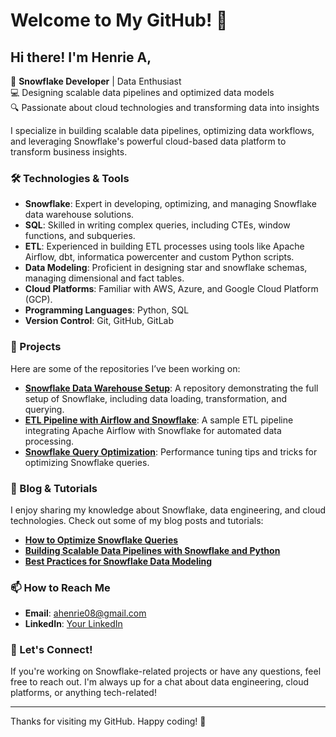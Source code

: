# Welcome to My GitHub! 👋

## Hi there! I'm **Henrie A**, 

🚀 **Snowflake Developer** | Data Enthusiast  
💻 Designing scalable data pipelines and optimized data models  
🔍 Passionate about cloud technologies and transforming data into insights

I specialize in building scalable data pipelines, optimizing data workflows, and leveraging Snowflake's powerful cloud-based data platform to transform business insights.

### 🛠️ Technologies & Tools

- **Snowflake**: Expert in developing, optimizing, and managing Snowflake data warehouse solutions.
- **SQL**: Skilled in writing complex queries, including CTEs, window functions, and subqueries.
- **ETL**: Experienced in building ETL processes using tools like Apache Airflow, dbt, informatica powercenter and custom Python scripts.
- **Data Modeling**: Proficient in designing star and snowflake schemas, managing dimensional and fact tables.
- **Cloud Platforms**: Familiar with AWS, Azure, and Google Cloud Platform (GCP).
- **Programming Languages**: Python, SQL
- **Version Control**: Git, GitHub, GitLab

### 🚀 Projects

Here are some of the repositories I’ve been working on:

- **[Snowflake Data Warehouse Setup](https://github.com/yourusername/snowflake-setup)**: A repository demonstrating the full setup of Snowflake, including data loading, transformation, and querying.
- **[ETL Pipeline with Airflow and Snowflake](https://github.com/yourusername/etl-pipeline)**: A sample ETL pipeline integrating Apache Airflow with Snowflake for automated data processing.
- **[Snowflake Query Optimization](https://github.com/yourusername/query-optimization)**: Performance tuning tips and tricks for optimizing Snowflake queries.

### 📖 Blog & Tutorials

I enjoy sharing my knowledge about Snowflake, data engineering, and cloud technologies. Check out some of my blog posts and tutorials:

- **[How to Optimize Snowflake Queries](https://medium.com/@yourusername/optimize-snowflake-queries)**
- **[Building Scalable Data Pipelines with Snowflake and Python](https://medium.com/@yourusername/snowflake-python-data-pipeline)**
- **[Best Practices for Snowflake Data Modeling](https://medium.com/@yourusername/snowflake-data-modeling)**

### 📫 How to Reach Me

- **Email**: [ahenrie08@gmail.com](mailto:ahenrie08@gmail.com)
- **LinkedIn**: [Your LinkedIn](https://www.linkedin.com/in/)

### 💬 Let's Connect!

If you're working on Snowflake-related projects or have any questions, feel free to reach out. I'm always up for a chat about data engineering, cloud platforms, or anything tech-related!

---

Thanks for visiting my GitHub. Happy coding! 🚀
